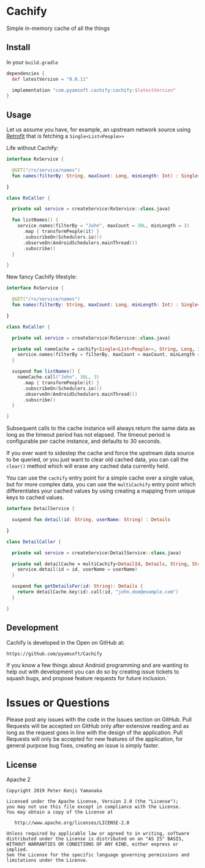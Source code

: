 # Cachify

Simple in-memory cache of all the things

## Install

In your `build.gradle`

```gradle
dependencies {
  def latestVersion = "0.0.11"

  implementation "com.pyamsoft.cachify:cachify:$latestVersion"
}
```

## Usage

Let us assume you have, for example, an upstream network source using
[Retrofit](https://github.com/square/retrofit) that is fetching a `Single<List<People>>`

Life without Cachify:
```kotlin
interface RxService {

  @GET("/rx/service/names")
  fun names(filterBy: String, maxCount: Long, minLength: Int) : Single<List<People>>

}

class RxCaller {

  private val service = createService(RxService::class.java)

  fun listNames() {
    service.names(filterBy = "John", maxCount = 30L, minLength = 3)
      .map { transformPeople(it) }
      .subscribeOn(Schedulers.io())
      .observeOn(AndroidSchedulers.mainThread())
      .subscribe()
  }

}
```

New fancy Cachify lifestyle:
```kotlin
interface RxService {

  @GET("/rx/service/names")
  fun names(filterBy: String, maxCount: Long, minLength: Int) : Single<List<People>>

}

class RxCaller {

  private val service = createService(RxService::class.java)

  private val nameCache = cachify<Single<List<People>>, String, Long, Int> { filterBy, maxCount, minLength ->
    service.names(filterBy = filterBy, maxCount = maxCount, minLength = minLength)
  }

  suspend fun listNames() {
    nameCache.call("John", 30L, 3)
      .map { transformPeople(it) }
      .subscribeOn(Schedulers.io())
      .observeOn(AndroidSchedulers.mainThread())
      .subscribe()
  }

}
```

Subsequent calls to the cache instance will always return the same data as
long as the timeout period has not elapsed. The timeout period is configurable
per cache instance, and defaults to 30 seconds.

If you ever want to sidestep the cache and force the upstream data source to be
queried, or you just want to clear old cached data, you can call the `clear()` method
which will erase any cached data currently held.

You can use the `cachify` entry point for a simple cache over a single value, but for more
complex data, you can use the `multiCachify` entry point which differentiates your cached values
by using creating a mapping from unique keys to cached values.

```kotlin
interface DetailService {

  suspend fun detail(id: String, userName: String) : Details

}

class DetailCaller {

  private val service = createService(DetailService::class.java)

  private val detailCache = multiCachify<DetailId, Details, String, String> { id, userName ->
    service.detail(id = id, userName = userName)
  }

  suspend fun getDetailsFor(id: String): Details {
    return detailCache.key(id).call(id, "john.doe@example.com")
  }

}
```

## Development

Cachify is developed in the Open on GitHub at:
```
https://github.com/pyamsoft/Cachify
```
If you know a few things about Android programming and are wanting to help
out with development you can do so by creating issue tickets to squash bugs,
and propose feature requests for future inclusion.`

# Issues or Questions

Please post any issues with the code in the Issues section on GitHub. Pull Requests
will be accepted on GitHub only after extensive reading and as long as the request
goes in line with the design of the application. Pull Requests will only be
accepted for new features of the application, for general purpose bug fixes, creating
an issue is simply faster.

## License

Apache 2

```
Copyright 2019 Peter Kenji Yamanaka

Licensed under the Apache License, Version 2.0 (the "License");
you may not use this file except in compliance with the License.
You may obtain a copy of the License at

   http://www.apache.org/licenses/LICENSE-2.0

Unless required by applicable law or agreed to in writing, software
distributed under the License is distributed on an "AS IS" BASIS,
WITHOUT WARRANTIES OR CONDITIONS OF ANY KIND, either express or implied.
See the License for the specific language governing permissions and
limitations under the License.
```

